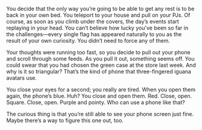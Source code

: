 

You decide that the only way you’re going to be able to get any rest is to be back in your own bed. You teleport to your house and pull on your PJs. Of course, as soon as you climb under the covers, the day’s events start replaying in your head. You can’t believe how lucky you’ve been so far in the challenges—every single flag has appeared naturally to you as the result of your own curiosity. You didn’t need to force any of them.

Your thoughts were running too fast, so you decide to pull out your phone and scroll through some feeds. As you pull it out, something seems off. You could swear that you had chosen the green case at the store last week. And why is it so triangular? That’s the kind of phone that three-fingered iguana avatars use.

You close your eyes for a second; you really are tired. When you open them again, the phone’s blue. Huh? You close and open them. Red. Close, open. Square. Close, open. Purple and pointy. Who can use a phone like that?

The curious thing is that you’re still able to see your phone screen just fine. Maybe there’s a way to figure this one out, too.

